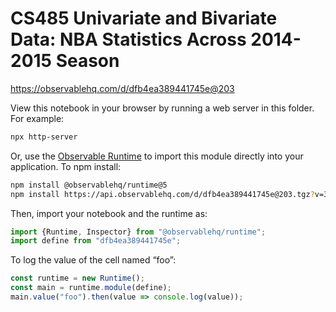 # CS485 Univariate and Bivariate Data: NBA Statistics Across 2014-2015 Season

https://observablehq.com/d/dfb4ea389441745e@203

View this notebook in your browser by running a web server in this folder. For
example:

~~~sh
npx http-server
~~~

Or, use the [Observable Runtime](https://github.com/observablehq/runtime) to
import this module directly into your application. To npm install:

~~~sh
npm install @observablehq/runtime@5
npm install https://api.observablehq.com/d/dfb4ea389441745e@203.tgz?v=3
~~~

Then, import your notebook and the runtime as:

~~~js
import {Runtime, Inspector} from "@observablehq/runtime";
import define from "dfb4ea389441745e";
~~~

To log the value of the cell named “foo”:

~~~js
const runtime = new Runtime();
const main = runtime.module(define);
main.value("foo").then(value => console.log(value));
~~~
